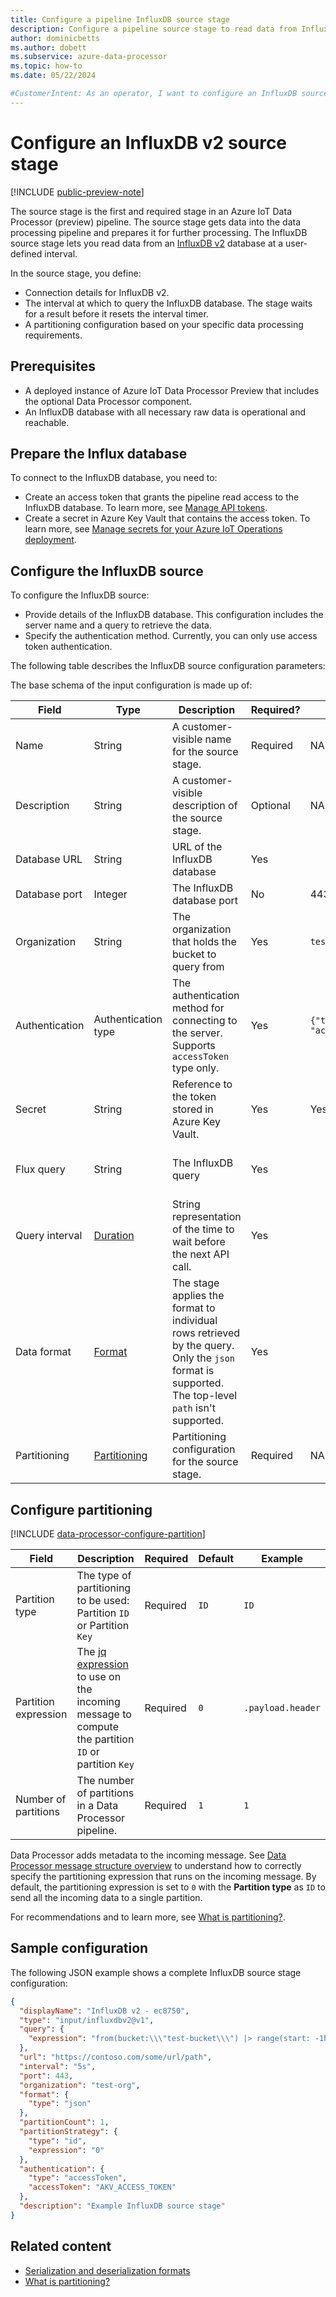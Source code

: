 ```yaml
---
title: Configure a pipeline InfluxDB source stage
description: Configure a pipeline source stage to read data from InfluxDB for processing. The source stage is the first stage in a Data Processor pipeline.
author: dominicbetts
ms.author: dobett
ms.subservice: azure-data-processor
ms.topic: how-to
ms.date: 05/22/2024

#CustomerIntent: As an operator, I want to configure an InfluxDB source stage so that I can read messages from an InfluxDB database for processing.
---
```


# Configure an InfluxDB v2 source stage

[!INCLUDE [public-preview-note](../includes/public-preview-note.md)]

The source stage is the first and required stage in an Azure IoT Data Processor (preview) pipeline. The source stage gets data into the data processing pipeline and prepares it for further processing. The InfluxDB source stage lets you read data from an [InfluxDB v2](https://docs.influxdata.com/influxdb/v2/) database at a user-defined interval.

In the source stage, you define:

- Connection details for InfluxDB v2.
- The interval at which to query the InfluxDB database. The stage waits for a result before it resets the interval timer.
- A partitioning configuration based on your specific data processing requirements.

## Prerequisites

- A deployed instance of Azure IoT Data Processor Preview that includes the optional Data Processor component.
- An InfluxDB database with all necessary raw data is operational and reachable.

## Prepare the Influx database

To connect to the InfluxDB database, you need to:

- Create an access token that grants the pipeline read access to the InfluxDB database. To learn more, see [Manage API tokens](https://docs.influxdata.com/influxdb/v2/admin/tokens/).
- Create a secret in Azure Key Vault that contains the access token. To learn more, see [Manage secrets for your Azure IoT Operations deployment](../deploy-iot-ops/howto-manage-secrets.md).

## Configure the InfluxDB source

To configure the InfluxDB source:

- Provide details of the InfluxDB database. This configuration includes the server name and a query to retrieve the data.
- Specify the authentication method. Currently, you can only use access token authentication.

The following table describes the InfluxDB source configuration parameters:

The base schema of the input configuration is made up of:

| Field | Type | Description | Required? | Default | Example |
|--|--|--|--|--|--|
| Name | String | A customer-visible name for the source stage. | Required | NA | `erp-database` |
| Description | String | A customer-visible description of the source stage. | Optional | NA | `Enterprise database` |
| Database URL | String | URL of the InfluxDB database | Yes |  | `https://contoso.com/some/url/path` |
| Database port | Integer | The InfluxDB database port | No | 443 | 443 |
| Organization | String | The organization that holds the bucket to query from | Yes | `test-org` | `test-org` |
| Authentication | Authentication type | The authentication method for connecting to the server. Supports `accessToken` type only. | Yes | `{"type": "accessToken"}` | `{"type": "accessToken"}` |
| Secret | String | Reference to the token stored in Azure Key Vault. | Yes | Yes | `AKV_ACCESS_TOKEN` |
| Flux query | String | The InfluxDB query | Yes |  | `{"expression": 'from(bucket:"test-bucket")\|> range(start: -1h) \|> filter(fn: (r) => r._measurement == "stat")'}` |
| Query interval | [Duration](concept-configuration-patterns.md#duration) | String representation of the time to wait before the next API call. | Yes |  | `24h` |
| Data format | [Format](concept-supported-formats.md) | The stage applies the format to individual rows retrieved by the query. Only the `json` format is supported. The top-level `path` isn't supported. | Yes |  | `{"type": "json"}` |
| Partitioning | [Partitioning](#configure-partitioning) | Partitioning configuration for the source stage. | Required | NA | See [partitioning](#configure-partitioning) |

## Configure partitioning

[!INCLUDE [data-processor-configure-partition](../includes/data-processor-configure-partition.md)]

| Field | Description | Required | Default | Example |
| ----- | ----------- | -------- | ------- | ------- |
| Partition type | The type of partitioning to be used: Partition `ID` or Partition `Key` | Required | `ID` | `ID` |
| Partition expression | The [jq expression](../process-data/concept-jq-expression.md) to use on the incoming message to compute the partition `ID` or partition `Key` | Required | `0` | `.payload.header` |
| Number of partitions| The number of partitions in a Data Processor pipeline. | Required | `1` | `1` |

Data Processor adds metadata to the incoming message. See [Data Processor message structure overview](concept-message-structure.md) to understand how to correctly specify the partitioning expression that runs on the incoming message. By default, the partitioning expression is set to `0` with the **Partition type** as `ID` to send all the incoming data to a single partition.

For recommendations and to learn more, see [What is partitioning?](../process-data/concept-partitioning.md).

## Sample configuration

The following JSON example shows a complete InfluxDB source stage configuration:

```json
{
  "displayName": "InfluxDB v2 - ec8750",
  "type": "input/influxdbv2@v1",
  "query": {
    "expression": "from(bucket:\\\"test-bucket\\\") |> range(start: -1h) |> filter(fn: (r) => r._measurement == \\\"stat\\\")"
  },
  "url": "https://contoso.com/some/url/path",
  "interval": "5s",
  "port": 443,
  "organization": "test-org",
  "format": {
    "type": "json"
  },
  "partitionCount": 1,
  "partitionStrategy": {
    "type": "id",
    "expression": "0"
  },
  "authentication": {
    "type": "accessToken",
    "accessToken": "AKV_ACCESS_TOKEN"
  },
  "description": "Example InfluxDB source stage"
}
```

## Related content

- [Serialization and deserialization formats](concept-supported-formats.md)
- [What is partitioning?](concept-partitioning.md)
